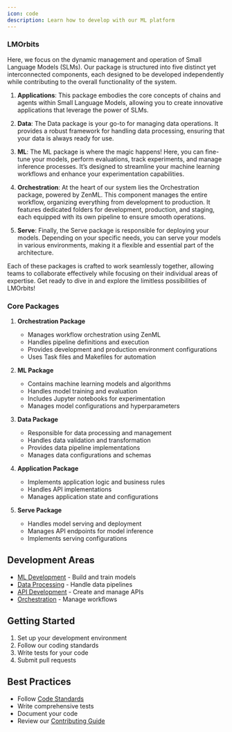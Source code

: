 ```yaml
---
icon: code
description: Learn how to develop with our ML platform
---
```


### LMOrbits
Here, we focus on the dynamic management and operation of Small Language Models (SLMs). Our package is structured into five distinct yet interconnected components, each designed to be developed independently while contributing to the overall functionality of the system.

1. **Applications**: This package embodies the core concepts of chains and agents within Small Language Models, allowing you to create innovative applications that leverage the power of SLMs.

2. **Data**: The Data package is your go-to for managing data operations. It provides a robust framework for handling data processing, ensuring that your data is always ready for use.

3. **ML**: The ML package is where the magic happens! Here, you can fine-tune your models, perform evaluations, track experiments, and manage inference processes. It’s designed to streamline your machine learning workflows and enhance your experimentation capabilities.

4. **Orchestration**: At the heart of our system lies the Orchestration package, powered by ZenML. This component manages the entire workflow, organizing everything from development to production. It features dedicated folders for development, production, and staging, each equipped with its own pipeline to ensure smooth operations.

5. **Serve**: Finally, the Serve package is responsible for deploying your models. Depending on your specific needs, you can serve your models in various environments, making it a flexible and essential part of the architecture.

Each of these packages is crafted to work seamlessly together, allowing teams to collaborate effectively while focusing on their individual areas of expertise. Get ready to dive in and explore the limitless possibilities of LMOrbits!

### Core Packages

1. **Orchestration Package**
   - Manages workflow orchestration using ZenML
   - Handles pipeline definitions and execution
   - Provides development and production environment configurations
   - Uses Task files and Makefiles for automation

2. **ML Package**
   - Contains machine learning models and algorithms
   - Handles model training and evaluation
   - Includes Jupyter notebooks for experimentation
   - Manages model configurations and hyperparameters

3. **Data Package**
   - Responsible for data processing and management
   - Handles data validation and transformation
   - Provides data pipeline implementations
   - Manages data configurations and schemas

4. **Application Package**
   - Implements application logic and business rules
   - Handles API implementations
   - Manages application state and configurations

5. **Serve Package**
   - Handles model serving and deployment
   - Manages API endpoints for model inference
   - Implements serving configurations

## Development Areas

- [ML Development](ml.md) - Build and train models
- [Data Processing](data.md) - Handle data pipelines
- [API Development](api.md) - Create and manage APIs
- [Orchestration](orchestration.md) - Manage workflows

## Getting Started

1. Set up your development environment
2. Follow our coding standards
3. Write tests for your code
4. Submit pull requests

## Best Practices

- Follow [Code Standards](../best-practices/code-standards.md)
- Write comprehensive tests
- Document your code
- Review our [Contributing Guide](../../reference/contributing.md) 